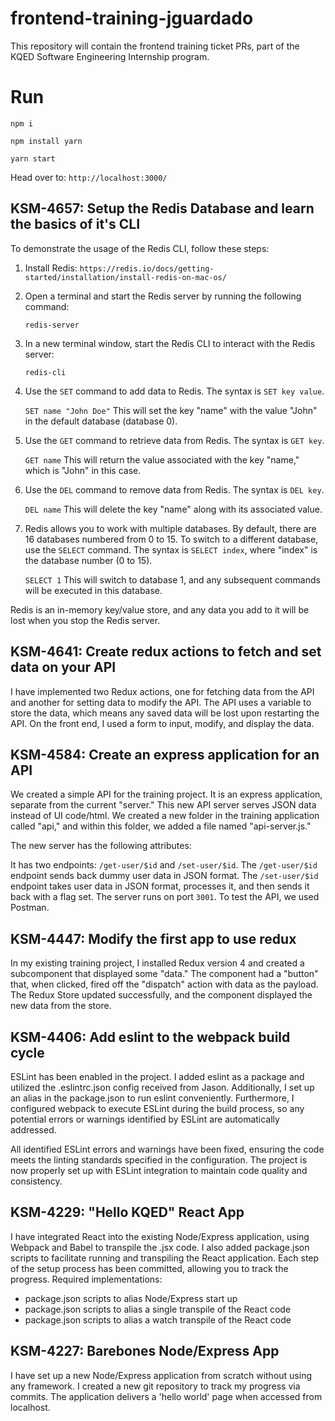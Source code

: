 # frontend-training-jguardado

This repository will contain the frontend training ticket PRs, part of the KQED Software Engineering Internship program. 

# Run
```npm i```

```npm install yarn```

```yarn start```

Head over to: ```http://localhost:3000/```

## KSM-4657: Setup the Redis Database and learn the basics of it's CLI
To demonstrate the usage of the Redis CLI, follow these steps:

1. Install Redis: ```https://redis.io/docs/getting-started/installation/install-redis-on-mac-os/```

2. Open a terminal and start the Redis server by running the following command:

   ```redis-server```

3. In a new terminal window, start the Redis CLI to interact with the Redis server:

   ```redis-cli```

4. Use the `SET` command to add data to Redis. The syntax is `SET key value`.

   ```SET name "John Doe"```
  This will set the key "name" with the value "John" in the default database (database 0).

5. Use the `GET` command to retrieve data from Redis. The syntax is `GET key`.

   ```GET name```
  This will return the value associated with the key "name," which is "John" in this case.

6. Use the `DEL` command to remove data from Redis. The syntax is `DEL key`.

   ```DEL name```
  This will delete the key "name" along with its associated value.

7. Redis allows you to work with multiple databases. By default, there are 16 databases numbered from 0 to 15. To switch to a different database, use the `SELECT` command. The syntax is `SELECT index`, where "index" is the database number (0 to 15).

   ```SELECT 1```
  This will switch to database 1, and any subsequent commands will be executed in this database.

  Redis is an in-memory key/value store, and any data you add to it will be lost when you stop the Redis server.

## KSM-4641: Create redux actions to fetch and set data on your API
I have implemented two Redux actions, one for fetching data from the API and another for setting data to modify the API. The API uses a variable to store the data, which means any saved data will be lost upon restarting the API. On the front end, I used a form to input, modify, and display the data.

## KSM-4584: Create an express application for an API
We created a simple API for the training project. It is an express application, separate from the current "server." This new API server serves JSON data instead of UI code/html. We created a new folder in the training application called "api," and within this folder, we added a file named "api-server.js."

The new server has the following attributes:

It has two endpoints: ```/get-user/$id``` and ```/set-user/$id```.
The ```/get-user/$id``` endpoint sends back dummy user data in JSON format.
The ```/set-user/$id``` endpoint takes user data in JSON format, processes it, and then sends it back with a flag set.
The server runs on port ```3001```.
To test the API, we used Postman.

## KSM-4447: Modify the first app to use redux

In my existing training project, I installed Redux version 4 and created a subcomponent that displayed some "data." The component had a "button" that, when clicked, fired off the "dispatch" action with data as the payload. The Redux Store updated successfully, and the component displayed the new data from the store.

## KSM-4406: Add eslint to the webpack build cycle

ESLint has been enabled in the project. I added eslint as a package and utilized the .eslintrc.json config received from Jason. Additionally, I set up an alias in the package.json to run eslint conveniently. Furthermore, I configured webpack to execute ESLint during the build process, so any potential errors or warnings identified by ESLint are automatically addressed.

All identified ESLint errors and warnings have been fixed, ensuring the code meets the linting standards specified in the configuration. The project is now properly set up with ESLint integration to maintain code quality and consistency.

## KSM-4229: "Hello KQED" React App

I have integrated React into the existing Node/Express application, using Webpack and Babel to transpile the .jsx code. I also added package.json scripts to facilitate running and transpiling the React application. Each step of the setup process has been committed, allowing you to track the progress.
Required implementations:
- package.json scripts to alias Node/Express start up
- package.json scripts to alias a single transpile of the React code
- package.json scripts to alias a watch transpile of the React code

## KSM-4227: Barebones Node/Express App

I have set up a new Node/Express application from scratch without using any framework. I created a new git repository to track my progress via commits. The application delivers a 'hello world' page when accessed from localhost.
